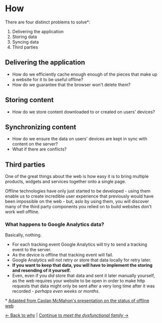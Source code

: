 # How

There are four distinct problems to solve*:

1. Delivering the application
2. Storing data
3. Syncing data
4. Third parties

## Delivering the application

- How do we efficiently cache enough enough of the pieces that make up a website for it to be useful offline?
- How do we guarantee that the browser won't delete them?

## Storing content

- How do we store content downloaded to or created on users' devices?

## Synchronizing content

- How do we ensure the data on users' devices are kept in sync with content on the server?
- What if there are conflicts?

## Third parties

One of the great things about the web is how easy it is to bring multiple products, widgets and services together onto a single page.

Offline technologies have only just started to be developed - using them enable us to create incredible user experience that previously would have been impossible on the web - but, aslo by using them, you will discover many of the third party components you relied on to build websites don't work well offline.

### What happens to Google Analytics data?

Basically, nothing.

- For each tracking event Google Analytics will try to send a tracking event to the server.
- As the device is offline that tracking event will fail.
- Google Analytics will not retry or store that data locally for retry later.
- **If you want to keep that data, you will have to implement the storing and resending of it yourself.**
- Even, even if you _did_ store that data and sent it later manually yourself, as the web requires your website to be open in order to make http requests that data might only be sent after a very long time after it was recorded - _perhaps even weeks or months_.

\* [Adapted from Caolan McMahon's presentation on the status of offline web](http://www.infoq.com/presentations/status-web-offline)

[← Back to *why*](./why.md) | [Continue to *meet the dysfunctional family* →](./dysfunctional-family.md)
